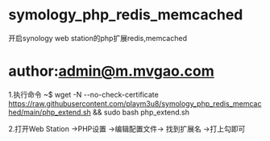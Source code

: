 # symology_php_redis_memcached
开启synology web station的php扩展redis,memcached

# author:admin@m.mvgao.com

1.执行命令
~$ wget -N --no-check-certificate https://raw.githubusercontent.com/playm3u8/symology_php_redis_memcached/main/php_extend.sh && sudo bash php_extend.sh

2.打开Web Station ->PHP设置 ->编辑配置文件-> 找到扩展名 ->打上勾即可
